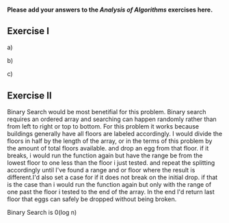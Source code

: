#### Please add your answers to the ***Analysis of  Algorithms*** exercises here.

## Exercise I

a)


b)


c)

## Exercise II

Binary Search would be most benetifial for this problem. Binary search requires an ordered array and searching can happen randomly rather than from left to right or top to bottom. For this problem it works because buildings generally have all floors are labeled accordingly. I would divide the floors in half by the length of the array, or in the terms of this problem by the amount of total floors available. and drop an egg from that floor. if it breaks, i would run the function again but have the range be from the lowest floor to one less than the floor i just tested. and repeat the splitting accordingly until I've found a range and or floor where the result is different.I'd also set a case for if it does not break on the initial drop. if that is the case than i would run the function again but only with the range of one past the floor i tested to the end of the array. In the end I'd return last floor that eggs can safely be dropped without being broken. 

Binary Search is 0(log n)